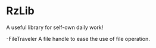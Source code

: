 # RzLib
A useful library for self-own daily work!

-FileTraveler
A file handle to ease the use of file operation.
